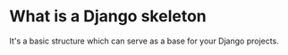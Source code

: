 # What is a Django skeleton
It's a basic structure which can serve as a base for your Django projects.
